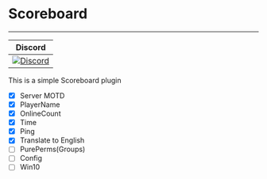 # Scoreboard
---
| Discord |
| :-----: |
[![Discord](https://img.shields.io/badge/Chat-MagicalMine%20Server-7289da.svg)](https://discord.gg/auWzNb7) |


This is a simple Scoreboard plugin
- [x] Server MOTD
- [x] PlayerName
- [x] OnlineCount
- [x] Time
- [x] Ping
- [x] Translate to English
- [ ] PurePerms(Groups)
- [ ] Config
- [ ] Win10